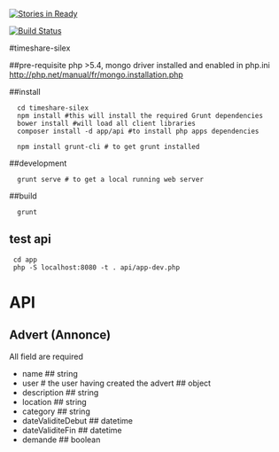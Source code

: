 [![Stories in Ready](https://badge.waffle.io/afpa-stbrieuc/timeshare-silex.png?label=ready&title=Ready)](https://waffle.io/afpa-stbrieuc/timeshare-silex)

[![Build Status](https://travis-ci.org/afpa-stbrieuc/timeshare-silex.svg?branch=master)](https://travis-ci.org/afpa-stbrieuc/timeshare-silex)

#timeshare-silex

##pre-requisite
php >5.4, mongo driver installed and enabled in php.ini http://php.net/manual/fr/mongo.installation.php

##install

```shell
  cd timeshare-silex
  npm install #this will install the required Grunt dependencies
  bower install #will load all client libraries
  composer install -d app/api #to install php apps dependencies

  npm install grunt-cli # to get grunt installed
```

##development

```shell
  grunt serve # to get a local running web server
```

##build
```shell
  grunt
```

## test api
```shell
 cd app
 php -S localhost:8080 -t . api/app-dev.php
 ```

# API

## Advert (Annonce)
All field are required
* name ## string
* user # the user having created the advert ## object
* description ## string
* location ## string
* category ## string
* dateValiditeDebut ## datetime
* dateValiditeFin ## datetime
* demande ## boolean


